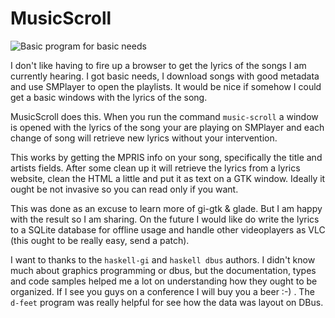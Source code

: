 # MusicScroll

![Basic program for basic needs](https://i.imgur.com/BEa6RzJ.png)

I don't like having to fire up a browser to get the lyrics of the songs
I am currently hearing. I got basic needs, I download songs with good
metadata and use SMPlayer to open the playlists. It would be nice if
somehow I could get a basic windows with the lyrics of the song.

MusicScroll does this. When you run the command `music-scroll` a window
is opened with the lyrics of the song your are playing on SMPlayer and
each change of song will retrieve new lyrics without your intervention.

This works by getting the MPRIS info on your song, specifically the
title and artists fields. After some clean up it will retrieve the lyrics
from a lyrics website, clean the HTML a little and put it as text on a
GTK window. Ideally it ought be not invasive so you can read only if you
want.

This was done as an excuse to learn more of gi-gtk & glade. But I am
happy with the result so I am sharing. On the future I would like do
write the lyrics to a SQLite database for offline usage and handle other
videoplayers as VLC (this ought to be really easy, send a patch).

I want to thanks to the `haskell-gi` and `haskell dbus` authors. I
didn't know much about graphics programming or dbus, but the
documentation, types and code samples helped me a lot on understanding
how they ought to be organized. If I see you guys on a conference I will
buy you a beer :-) . The `d-feet` program was really helpful for see how
the data was layout on DBus.
